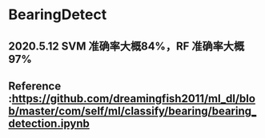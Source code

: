 # BearingDetect
## 2020.5.12 SVM 准确率大概84%，RF 准确率大概97%
## Reference :https://github.com/dreamingfish2011/ml_dl/blob/master/com/self/ml/classify/bearing/bearing_detection.ipynb
